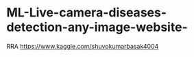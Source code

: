 # ML-Live-camera-diseases-detection-any-image-website-
RRA https://www.kaggle.com/shuvokumarbasak4004
